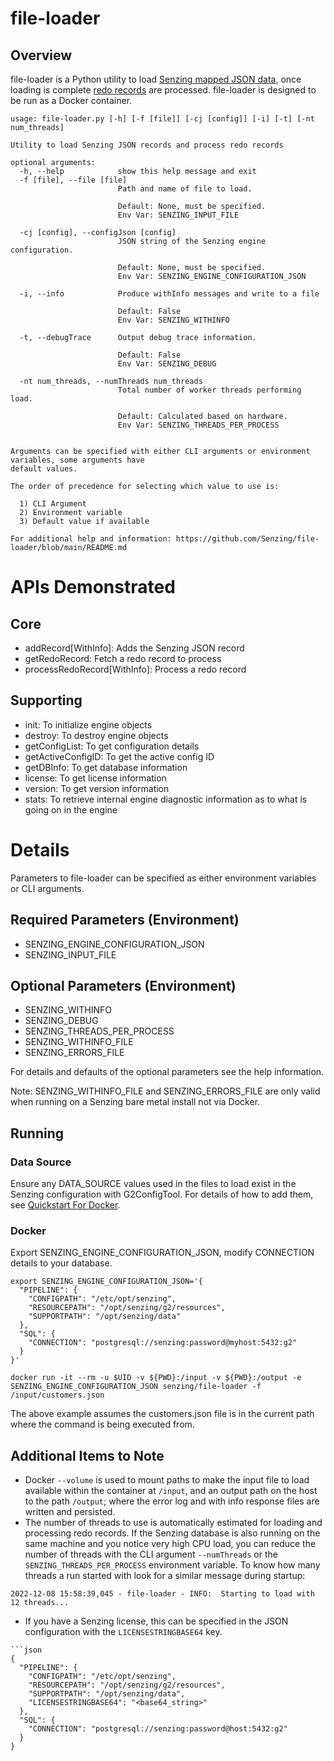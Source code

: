  # file-loader

 ## Overview

file-loader is a Python utility to load [Senzing mapped JSON data](https://senzing.zendesk.com/hc/en-us/articles/231925448-Generic-Entity-Specification), once loading is complete [redo records](https://senzing.zendesk.com/hc/en-us/articles/360007475133-Processing-REDO) are processed. file-loader is designed to be run as a Docker container.


```console
usage: file-loader.py [-h] [-f [file]] [-cj [config]] [-i] [-t] [-nt num_threads]

Utility to load Senzing JSON records and process redo records

optional arguments:
  -h, --help            show this help message and exit
  -f [file], --file [file]
                        Path and name of file to load.
                        
                        Default: None, must be specified.
                        Env Var: SENZING_INPUT_FILE
                        
  -cj [config], --configJson [config]
                        JSON string of the Senzing engine configuration.
                        
                        Default: None, must be specified.
                        Env Var: SENZING_ENGINE_CONFIGURATION_JSON
                        
  -i, --info            Produce withInfo messages and write to a file
                        
                        Default: False
                        Env Var: SENZING_WITHINFO
                        
  -t, --debugTrace      Output debug trace information.
                        
                        Default: False
                        Env Var: SENZING_DEBUG
                        
  -nt num_threads, --numThreads num_threads
                        Total number of worker threads performing load.
                        
                        Default: Calculated based on hardware.
                        Env Var: SENZING_THREADS_PER_PROCESS
                        

Arguments can be specified with either CLI arguments or environment variables, some arguments have 
default values.

The order of precedence for selecting which value to use is:

  1) CLI Argument
  2) Environment variable
  3) Default value if available

For additional help and information: https://github.com/Senzing/file-loader/blob/main/README.md
```

# APIs Demonstrated
## Core
- addRecord[WithInfo]: Adds the Senzing JSON record
- getRedoRecord: Fetch a redo record to process
- processRedoRecord[WithInfo]: Process a redo record

## Supporting
- init: To initialize engine objects
- destroy: To destroy engine objects
- getConfigList: To get configuration details
- getActiveConfigID: To get the active config ID
- getDBInfo: To get database information
- license: To get license information
- version: To get version information
- stats: To retrieve internal engine diagnostic information as to what is going on in the engine

# Details
Parameters to file-loader can be specified as either environment variables or CLI arguments.
## Required Parameters (Environment)
- SENZING_ENGINE_CONFIGURATION_JSON
- SENZING_INPUT_FILE

## Optional Parameters (Environment)
- SENZING_WITHINFO
- SENZING_DEBUG
- SENZING_THREADS_PER_PROCESS
- SENZING_WITHINFO_FILE 
- SENZING_ERRORS_FILE

For details and defaults of the optional parameters see the help information. 

Note: SENZING_WITHINFO_FILE and SENZING_ERRORS_FILE are only valid when running on a Senzing bare metal install not via Docker.

## Running

### Data Source
Ensure any DATA_SOURCE values used in the files to load exist in the Senzing configuration with G2ConfigTool. For details of how to add them, see [Quickstart For Docker](https://senzing.zendesk.com/hc/en-us/articles/12938524464403-Quickstart-For-Docker).

### Docker
Export SENZING_ENGINE_CONFIGURATION_JSON, modify CONNECTION details to your database. 
```console
export SENZING_ENGINE_CONFIGURATION_JSON='{
  "PIPELINE": {
    "CONFIGPATH": "/etc/opt/senzing",
    "RESOURCEPATH": "/opt/senzing/g2/resources",
    "SUPPORTPATH": "/opt/senzing/data"
  },
  "SQL": {
    "CONNECTION": "postgresql://senzing:password@myhost:5432:g2"
  }
}'
```

```console
docker run -it --rm -u $UID -v ${PWD}:/input -v ${PWD}:/output -e SENZING_ENGINE_CONFIGURATION_JSON senzing/file-loader -f /input/customers.json
```
The above example assumes the customers.json file is in the current path where the command is being executed from.

## Additional Items to Note

- Docker `--volume` is used to mount paths to make the input file to load available within the container at `/input`, and an output path on the host to the path `/output`; where the error log and with info response files are written and persisted.
- The number of threads to use is automatically estimated for loading and processing redo records. If the Senzing database is also running on the same machine and you notice very high CPU load, you can reduce the number of threads with the CLI argument `--numThreads` or the `SENZING_THREADS_PER_PROCESS` environment variable. To know how many threads a run started with look for a similar message during startup:

```console
2022-12-08 15:58:39,045 - file-loader - INFO:  Starting to load with 12 threads...
```
- If you have a Senzing license, this can be specified in the JSON configuration with the `LICENSESTRINGBASE64` key.

```console
```json
{
  "PIPELINE": {
    "CONFIGPATH": "/etc/opt/senzing",
    "RESOURCEPATH": "/opt/senzing/g2/resources",
    "SUPPORTPATH": "/opt/senzing/data",
    "LICENSESTRINGBASE64": "<base64_string>"
  },
  "SQL": {
    "CONNECTION": "postgresql://senzing:password@host:5432:g2"
  }
}
```
